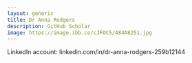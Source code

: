 ```yaml
---
layout: generic
title: Dr Anna Rodgers
description: GitHub Scholar
image: https://image.ibb.co/cJFOC5/484A8251.jpg
---
```


LinkedIn account: linkedin.com/in/dr-anna-rodgers-259b12144
